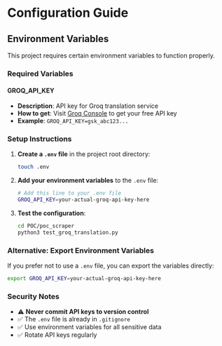 # Configuration Guide

## Environment Variables

This project requires certain environment variables to function properly.

### Required Variables

#### GROQ_API_KEY

- **Description**: API key for Groq translation service
- **How to get**: Visit [Groq Console](https://console.groq.com/keys) to get your free API key
- **Example**: `GROQ_API_KEY=gsk_abc123...`

### Setup Instructions

1. **Create a `.env` file** in the project root directory:

   ```bash
   touch .env
   ```

2. **Add your environment variables** to the `.env` file:

   ```bash
   # Add this line to your .env file
   GROQ_API_KEY=your-actual-groq-api-key-here
   ```

3. **Test the configuration**:
   ```bash
   cd POC/poc_scraper
   python3 test_groq_translation.py
   ```

### Alternative: Export Environment Variables

If you prefer not to use a `.env` file, you can export the variables directly:

```bash
export GROQ_API_KEY=your-actual-groq-api-key-here
```

### Security Notes

- ⚠️ **Never commit API keys to version control**
- ✅ The `.env` file is already in `.gitignore`
- ✅ Use environment variables for all sensitive data
- ✅ Rotate API keys regularly
